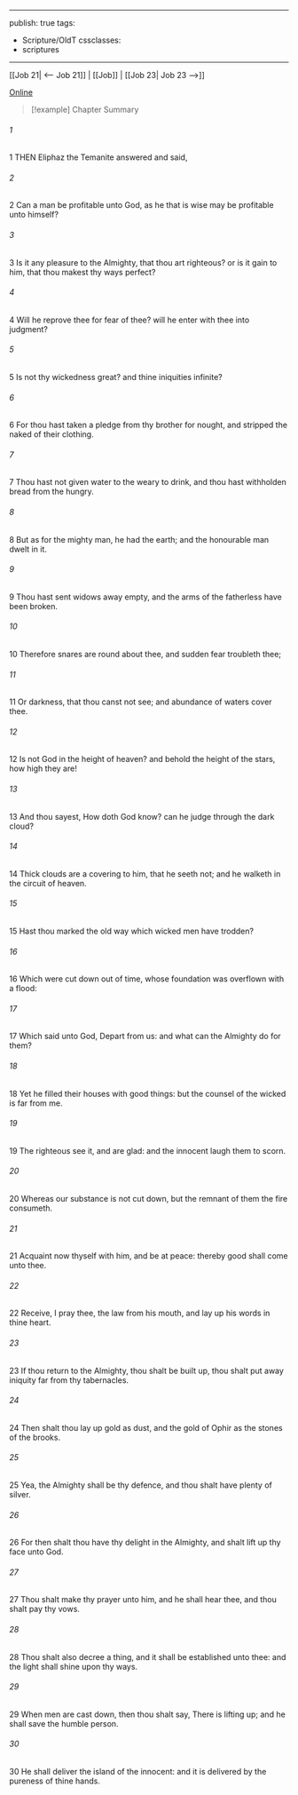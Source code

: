

---
publish: true
tags:
  - Scripture/OldT
cssclasses:
  - scriptures
---
[[Job 21| <-- Job 21]] | [[Job]] | [[Job 23| Job 23 -->]]

[Online](https://churchofjesuschrist.org/study/scriptures/ot/job/22?lang=eng)

>[!example] Chapter Summary
>
###### 1
1 THEN Eliphaz the Temanite answered and said,
###### 2
2 Can a man be profitable unto God, as he that is wise may be profitable unto himself?
###### 3
3 Is it any pleasure to the Almighty, that thou art righteous?  or is it gain to him, that thou makest thy ways perfect?
###### 4
4 Will he reprove thee for fear of thee?  will he enter with thee into judgment?
###### 5
5 Is not thy wickedness great?  and thine iniquities infinite?
###### 6
6 For thou hast taken a pledge from thy brother for nought, and stripped the naked of their clothing.
###### 7
7 Thou hast not given water to the weary to drink, and thou hast withholden bread from the hungry.
###### 8
8 But as for the mighty man, he had the earth; and the honourable man dwelt in it.
###### 9
9 Thou hast sent widows away empty, and the arms of the fatherless have been broken.
###### 10
10 Therefore snares are round about thee, and sudden fear troubleth thee;
###### 11
11 Or darkness, that thou canst not see; and abundance of waters cover thee.
###### 12
12 Is not God in the height of heaven?  and behold the height of the stars, how high they are!
###### 13
13 And thou sayest, How doth God know?  can he judge through the dark cloud?
###### 14
14 Thick clouds are a covering to him, that he seeth not; and he walketh in the circuit of heaven.
###### 15
15 Hast thou marked the old way which wicked men have trodden?
###### 16
16 Which were cut down out of time, whose foundation was overflown with a flood:
###### 17
17 Which said unto God, Depart from us: and what can the Almighty do for them?
###### 18
18 Yet he filled their houses with good things: but the counsel of the wicked is far from me.
###### 19
19 The righteous see it, and are glad: and the innocent laugh them to scorn.
###### 20
20 Whereas our substance is not cut down, but the remnant of them the fire consumeth.
###### 21
21 Acquaint now thyself with him, and be at peace: thereby good shall come unto thee.
###### 22
22 Receive, I pray thee, the law from his mouth, and lay up his words in thine heart.
###### 23
23 If thou return to the Almighty, thou shalt be built up, thou shalt put away iniquity far from thy tabernacles.
###### 24
24 Then shalt thou lay up gold as dust, and the gold of Ophir as the stones of the brooks.
###### 25
25 Yea, the Almighty shall be thy defence, and thou shalt have plenty of silver.
###### 26
26 For then shalt thou have thy delight in the Almighty, and shalt lift up thy face unto God.
###### 27
27 Thou shalt make thy prayer unto him, and he shall hear thee, and thou shalt pay thy vows.
###### 28
28 Thou shalt also decree a thing, and it shall be established unto thee: and the light shall shine upon thy ways.
###### 29
29 When men are cast down, then thou shalt say, There is lifting up; and he shall save the humble person.
###### 30
30 He shall deliver the island of the innocent: and it is delivered by the pureness of thine hands.



